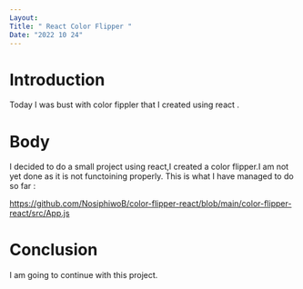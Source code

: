 ```yaml
---
Layout:
Title: " React Color Flipper "
Date: "2022 10 24"
---
```


# Introduction
Today I was bust with color fippler that I created using react .

# Body
I decided to do a small project using react,I created a color flipper.I am not yet done as it is not functoining properly.
This is what I have managed to do so far :

https://github.com/NosiphiwoB/color-flipper-react/blob/main/color-flipper-react/src/App.js

# Conclusion
I am going to continue with this project.